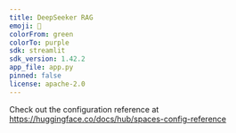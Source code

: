 ```yaml
---
title: DeepSeeker RAG
emoji: 🏃
colorFrom: green
colorTo: purple
sdk: streamlit
sdk_version: 1.42.2
app_file: app.py
pinned: false
license: apache-2.0
---
```


Check out the configuration reference at https://huggingface.co/docs/hub/spaces-config-reference

